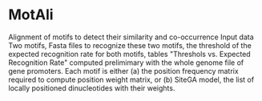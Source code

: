 # MotAli
Alignment of motifs to detect their similarity and co-occurrence
Input data
Two motifs, Fasta files to recognize these two motifs, the threshold of the expected recognition rate for both motifs, tables "Threshols vs. Expected Recognition Rate" computed prelimimary with the whole genome file of gene promoters. 
Each motif is either (a) the position frequency matrix required to compute position weight matrix, or (b) SiteGA model, the list of locally positioned dinucleotides with their weights.
